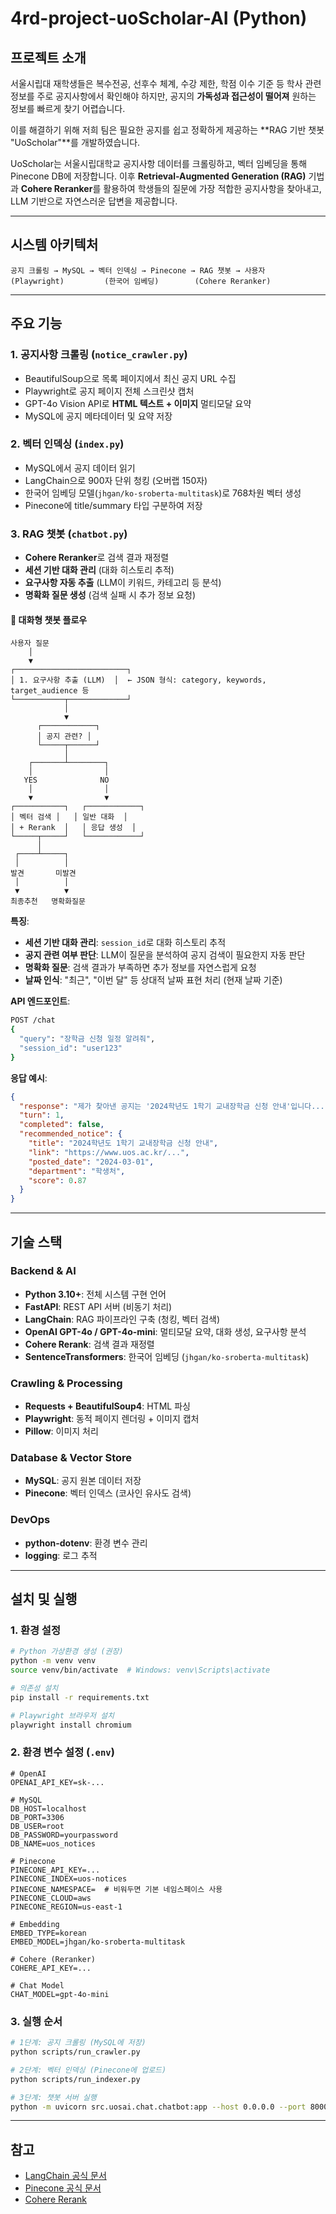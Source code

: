 # 4rd-project-uoScholar-AI (Python)

## 프로젝트 소개
서울시립대 재학생들은 복수전공, 선후수 체계, 수강 제한, 학점 이수 기준 등 학사 관련 정보를 주로 공지사항에서 확인해야 하지만, 공지의 **가독성과 접근성이 떨어져** 원하는 정보를 빠르게 찾기 어렵습니다.

이를 해결하기 위해 저희 팀은 필요한 공지를 쉽고 정확하게 제공하는 **RAG 기반 챗봇 "UoScholar"**를 개발하였습니다.

UoScholar는 서울시립대학교 공지사항 데이터를 크롤링하고, 벡터 임베딩을 통해 Pinecone DB에 저장합니다. 이후 **Retrieval-Augmented Generation (RAG)** 기법과 **Cohere Reranker**를 활용하여 학생들의 질문에 가장 적합한 공지사항을 찾아내고, LLM 기반으로 자연스러운 답변을 제공합니다.

---

## 시스템 아키텍처

```
공지 크롤링 → MySQL → 벡터 인덱싱 → Pinecone → RAG 챗봇 → 사용자
(Playwright)         (한국어 임베딩)        (Cohere Reranker)
```

---

## 주요 기능

### 1. 공지사항 크롤링 (`notice_crawler.py`)
- BeautifulSoup으로 목록 페이지에서 최신 공지 URL 수집
- Playwright로 공지 페이지 전체 스크린샷 캡처
- GPT-4o Vision API로 **HTML 텍스트 + 이미지** 멀티모달 요약
- MySQL에 공지 메타데이터 및 요약 저장

### 2. 벡터 인덱싱 (`index.py`)
- MySQL에서 공지 데이터 읽기
- LangChain으로 900자 단위 청킹 (오버랩 150자)
- 한국어 임베딩 모델(`jhgan/ko-sroberta-multitask`)로 768차원 벡터 생성
- Pinecone에 title/summary 타입 구분하여 저장

### 3. RAG 챗봇 (`chatbot.py`)
- **Cohere Reranker**로 검색 결과 재정렬
- **세션 기반 대화 관리** (대화 히스토리 추적)
- **요구사항 자동 추출** (LLM이 키워드, 카테고리 등 분석)
- **명확화 질문 생성** (검색 실패 시 추가 정보 요청)

#### 📌 대화형 챗봇 플로우

```
사용자 질문
    │
    ▼
┌─────────────────────────┐
│ 1. 요구사항 추출 (LLM)  │  ← JSON 형식: category, keywords, target_audience 등
└───────────┬─────────────┘
            │
            ▼
      ┌────────────┐
      │ 공지 관련? │
      └─────┬──────┘
            │
    ┌───────┴────────┐
    │                │
   YES              NO
    │                │
    ▼                ▼
┌───────────┐   ┌────────────┐
│ 벡터 검색 │   │ 일반 대화  │
│ + Rerank  │   │ 응답 생성  │
└─────┬─────┘   └────────────┘
      │
 ┌────┴─────┐
 │          │
발견       미발견
 │          │
 ▼          ▼
최종추천   명확화질문
```

**특징**:
- **세션 기반 대화 관리**: `session_id`로 대화 히스토리 추적
- **공지 관련 여부 판단**: LLM이 질문을 분석하여 공지 검색이 필요한지 자동 판단
- **명확화 질문**: 검색 결과가 부족하면 추가 정보를 자연스럽게 요청
- **날짜 인식**: "최근", "이번 달" 등 상대적 날짜 표현 처리 (현재 날짜 기준)

**API 엔드포인트**:
```bash
POST /chat
{
  "query": "장학금 신청 일정 알려줘",
  "session_id": "user123"
}
```

**응답 예시**:
```json
{
  "response": "제가 찾아낸 공지는 '2024학년도 1학기 교내장학금 신청 안내'입니다...",
  "turn": 1,
  "completed": false,
  "recommended_notice": {
    "title": "2024학년도 1학기 교내장학금 신청 안내",
    "link": "https://www.uos.ac.kr/...",
    "posted_date": "2024-03-01",
    "department": "학생처",
    "score": 0.87
  }
}
```

---

## 기술 스택

### Backend & AI
- **Python 3.10+**: 전체 시스템 구현 언어
- **FastAPI**: REST API 서버 (비동기 처리)
- **LangChain**: RAG 파이프라인 구축 (청킹, 벡터 검색)
- **OpenAI GPT-4o / GPT-4o-mini**: 멀티모달 요약, 대화 생성, 요구사항 분석
- **Cohere Rerank**: 검색 결과 재정렬
- **SentenceTransformers**: 한국어 임베딩 (`jhgan/ko-sroberta-multitask`)

### Crawling & Processing
- **Requests + BeautifulSoup4**: HTML 파싱
- **Playwright**: 동적 페이지 렌더링 + 이미지 캡처
- **Pillow**: 이미지 처리

### Database & Vector Store
- **MySQL**: 공지 원본 데이터 저장
- **Pinecone**: 벡터 인덱스 (코사인 유사도 검색)

### DevOps
- **python-dotenv**: 환경 변수 관리
- **logging**: 로그 추적

---

## 설치 및 실행

### 1. 환경 설정

```bash
# Python 가상환경 생성 (권장)
python -m venv venv
source venv/bin/activate  # Windows: venv\Scripts\activate

# 의존성 설치
pip install -r requirements.txt

# Playwright 브라우저 설치
playwright install chromium
```

### 2. 환경 변수 설정 (`.env`)

```env
# OpenAI
OPENAI_API_KEY=sk-...

# MySQL
DB_HOST=localhost
DB_PORT=3306
DB_USER=root
DB_PASSWORD=yourpassword
DB_NAME=uos_notices

# Pinecone
PINECONE_API_KEY=...
PINECONE_INDEX=uos-notices
PINECONE_NAMESPACE=  # 비워두면 기본 네임스페이스 사용
PINECONE_CLOUD=aws
PINECONE_REGION=us-east-1

# Embedding
EMBED_TYPE=korean
EMBED_MODEL=jhgan/ko-sroberta-multitask

# Cohere (Reranker)
COHERE_API_KEY=...

# Chat Model
CHAT_MODEL=gpt-4o-mini
```


### 3. 실행 순서

```bash
# 1단계: 공지 크롤링 (MySQL에 저장)
python scripts/run_crawler.py

# 2단계: 벡터 인덱싱 (Pinecone에 업로드)
python scripts/run_indexer.py

# 3단계: 챗봇 서버 실행
python -m uvicorn src.uosai.chat.chatbot:app --host 0.0.0.0 --port 8000
```

---

## 참고
- [LangChain 공식 문서](https://python.langchain.com/)
- [Pinecone 공식 문서](https://docs.pinecone.io/)
- [Cohere Rerank](https://docs.cohere.com/docs/reranking)

